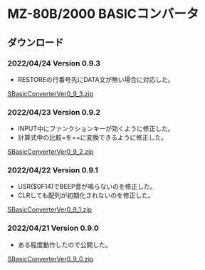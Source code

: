 # MZ-80B/2000 BASICコンバータ

## ダウンロード

### 2022/04/24 Version 0.9.3

- RESTOREの行番号先にDATA文が無い場合に対応した。

[SBasicConverterVer0_9_3.zip](https://github.com/kuran-kuran/BasicConverter/raw/main/Release/SBasicConverterVer0_9_3.zip)

### 2022/04/23 Version 0.9.2

- INPUT中にファンクションキーが効くように修正した。
- 計算式中の比較=を==に変換できるように修正した。

[SBasicConverterVer0_9_2.zip](https://github.com/kuran-kuran/BasicConverter/raw/main/Release/SBasicConverterVer0_9_2.zip)

### 2022/04/22 Version 0.9.1

- USR($0F14)でBEEP音が鳴らないのを修正した。
- CLRしても配列が初期化されないのを修正した。

[SBasicConverterVer0_9_1.zip](https://github.com/kuran-kuran/BasicConverter/raw/main/Release/SBasicConverterVer0_9_1.zip)

### 2022/04/21 Version 0.9.0

- ある程度動作したので公開した。

[SBasicConverterVer0_9_0.zip](https://github.com/kuran-kuran/BasicConverter/raw/main/Release/SBasicConverterVer0_9_0.zip)

